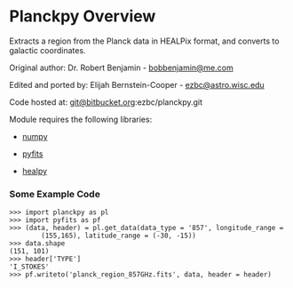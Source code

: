 # Planckpy Overview 

Extracts a region from the Planck data in HEALPix format, and converts to
galactic coordinates.

Original author: Dr. Robert Benjamin - bobbenjamin@me.com

Edited and ported by: Elijah Bernstein-Cooper - ezbc@astro.wisc.edu

Code hosted at:
git@bitbucket.org:ezbc/planckpy.git

Module requires the following libraries:

+ [numpy](http://www.scipy.org/scipylib/download.html)

+ [pyfits](http://www.stsci.edu/institute/software_hardware/pyfits/Download)

+ [healpy](https://pypi.python.org/pypi/healpy)

### Some Example Code

    >>> import planckpy as pl
    >>> import pyfits as pf
    >>> (data, header) = pl.get_data(data_type = '857', longitude_range =
            (155,165), latitude_range = (-30, -15))
    >>> data.shape
    (151, 101)
    >>> header['TYPE']
    'I_STOKES'
    >>> pf.writeto('planck_region_857GHz.fits', data, header = header)



